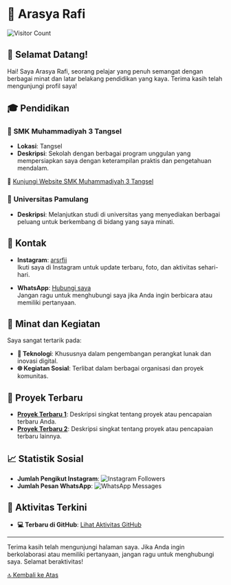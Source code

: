 # 🌟 Arasya Rafi

![Visitor Count](https://profile-counter.glitch.me/GetSya/count.svg)  <!-- Badge pengunjung -->

## 👋 Selamat Datang!

Hai! Saya Arasya Rafi, seorang pelajar yang penuh semangat dengan berbagai minat dan latar belakang pendidikan yang kaya. Terima kasih telah mengunjungi profil saya!

## 🎓 Pendidikan

### 📘 **SMK Muhammadiyah 3 Tangsel**
- **Lokasi**: Tangsel
- **Deskripsi**: Sekolah dengan berbagai program unggulan yang mempersiapkan saya dengan keterampilan praktis dan pengetahuan mendalam.

🔗 [Kunjungi Website SMK Muhammadiyah 3 Tangsel](https://muhtiga.sch.id)

### 📙 **Universitas Pamulang**
- **Deskripsi**: Melanjutkan studi di universitas yang menyediakan berbagai peluang untuk berkembang di bidang yang saya minati.

## 📱 Kontak

- **Instagram**: [arsrfii](https://instagram.com/arsrfii)  
  Ikuti saya di Instagram untuk update terbaru, foto, dan aktivitas sehari-hari.

- **WhatsApp**: [Hubungi saya](https://wa.me/6288214772441)  
  Jangan ragu untuk menghubungi saya jika Anda ingin berbicara atau memiliki pertanyaan.

## 🚀 Minat dan Kegiatan

Saya sangat tertarik pada:
- **🔧 Teknologi**: Khususnya dalam pengembangan perangkat lunak dan inovasi digital.
- **🌐 Kegiatan Sosial**: Terlibat dalam berbagai organisasi dan proyek komunitas.

## 🌟 Proyek Terbaru

- **[Proyek Terbaru 1](#)**: Deskripsi singkat tentang proyek atau pencapaian terbaru Anda.
- **[Proyek Terbaru 2](#)**: Deskripsi singkat tentang proyek atau pencapaian terbaru lainnya.

## 📈 Statistik Sosial

- **Jumlah Pengikut Instagram**: ![Instagram Followers](https://img.shields.io/badge/Instagram-5000_followers-blue)  <!-- Ganti dengan badge pengikut Instagram aktual -->
- **Jumlah Pesan WhatsApp**: ![WhatsApp Messages](https://img.shields.io/badge/WhatsApp-Messages_received-green)  <!-- Ganti dengan badge jumlah pesan WhatsApp jika diinginkan -->

## 🔄 Aktivitas Terkini

<!-- Ini adalah contoh badge dinamis untuk menunjukkan aktivitas terkini -->
- **💻 Terbaru di GitHub**: [Lihat Aktivitas GitHub](https://github-readme-stats.vercel.app/api?username=GetSya&show_icons=true&hide_title=true&count_private=true&include_all_commits=true&hide=prs&theme=radical)

---

Terima kasih telah mengunjungi halaman saya. Jika Anda ingin berkolaborasi atau memiliki pertanyaan, jangan ragu untuk menghubungi saya. Selamat beraktivitas!

[🔝 Kembali ke Atas](#arsaya-rafi)
